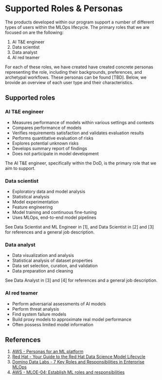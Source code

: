 # Supported Roles & Personas

The products developed within our program support a number of different types of users within the MLOps lifecycle. The primary roles that we are focused on are the following:

1. AI T&E engineer
1. Data scientist 
1. Data analyst
1. AI red teamer

For each of these roles, we have created have created concrete personas representing the role, including their backgrounds, preferences, and archetypal workflows. These personas can be found [TBD]. Below, we brovide an overview of each user type and their characteristics. 

## Supported roles

### AI T&E engineer

- Measures performance of models within various settings and contexts
- Compares performance of models
- Verifies requirements satisfaction and validates evaluation results
- Performs quantitative evaluation of risks
- Explores potential unknown risks
- Develops summary report of findings
- Does not participate in model development

The AI T&E engineer, specifically within the DoD, is the primary role that we aim to support.

### Data scientist

- Exploratory data and model analysis
- Statistical analysis
- Model experimentation
- Feature engineering
- Model training and continuous fine-tuning
- Uses MLOps, end-to-end model pipelines

See Data Scientist and ML Engineer in [1], and Data Scientist in [2] and [3] for references and a general job description. 

### Data analyst

- Data visualization and analysis
- Statistical analysis of dataset properties
- Data set selection, curation, and validation
- Data preparation and cleaning

See Data Analyst in [3] and [4] for references and a general job description. 

### AI red teamer

- Perform adversarial assessments of AI models
- Perform threat analysis 
- Find system failure models
- Build proxy models to approximate real model performance
- Often possess limited model information

## References

1. [AWS - Personas for an ML platform](https://docs.aws.amazon.com/whitepapers/latest/build-secure-enterprise-ml-platform/personas-for-an-ml-platform.html)
1. [Red Hat - Your Guide to the Red Hat Data Science Model Lifecycle](https://cloud.redhat.com/blog/your-guide-to-the-red-hat-data-science-model-lifecycle)
1. [Domino Data Labs - 7 Key Roles and Responsibilities in Enterprise MLOps](https://www.dominodatalab.com/blog/7-roles-in-mlops)
1. [AWS - MLOE-04: Establish ML roles and responsibilities](https://docs.aws.amazon.com/wellarchitected/latest/machine-learning-lens/mloe-04.html)
